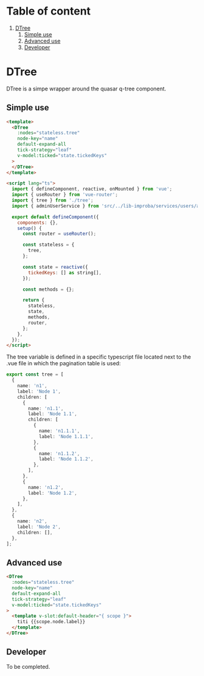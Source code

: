 # Table of content

1. [DTree](#markdown-header-dpaginationtable)
   1. [Simple use](#markdown-header-simple-use)
   2. [Advanced use](#markdown-header-advanced-use)
   3. [Developer](#markdown-header-developer)

# DTree

DTree is a simpe wrapper around the quasar q-tree component.

## Simple use

```html
<template>
  <DTree
    :nodes="stateless.tree"
    node-key="name"
    default-expand-all
    tick-strategy="leaf"
    v-model:ticked="state.tickedKeys"
  >
  </DTree>
</template>

<script lang="ts">
  import { defineComponent, reactive, onMounted } from 'vue';
  import { useRouter } from 'vue-router';
  import { tree } from './tree';
  import { adminUserService } from 'src/../lib-improba/services/users/admin/admin-user.service';

  export default defineComponent({
    components: {},
    setup() {
      const router = useRouter();

      const stateless = {
        tree,
      };

      const state = reactive({
        tickedKeys: [] as string[],
      });

      const methods = {};

      return {
        stateless,
        state,
        methods,
        router,
      };
    },
  });
</script>
```

The tree variable is defined in a specific typescript file located next to the .vue file in which the pagination table is used:

```typescript
export const tree = [
  {
    name: 'n1',
    label: 'Node 1',
    children: [
      {
        name: 'n1.1',
        label: 'Node 1.1',
        children: [
          {
            name: 'n1.1.1',
            label: 'Node 1.1.1',
          },
          {
            name: 'n1.1.2',
            label: 'Node 1.1.2',
          },
        ],
      },
      {
        name: 'n1.2',
        label: 'Node 1.2',
      },
    ],
  },
  {
    name: 'n2',
    label: 'Node 2',
    children: [],
  },
];
```

## Advanced use

```html
<DTree
  :nodes="stateless.tree"
  node-key="name"
  default-expand-all
  tick-strategy="leaf"
  v-model:ticked="state.tickedKeys"
>
  <template v-slot:default-header="{ scope }">
    titi {{scope.node.label}}
  </template>
</DTree>
```

## Developer

To be completed.
